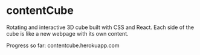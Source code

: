 # contentCube

Rotating and interactive 3D cube built with CSS and React. Each side of the cube is like a new webpage with its own content.

Progress so far:
contentcube.herokuapp.com
